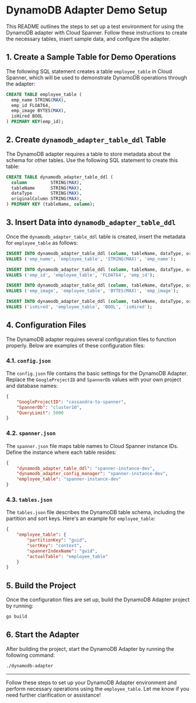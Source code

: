 
# DynamoDB Adapter Demo Setup

This README outlines the steps to set up a test environment for using the DynamoDB adapter with Cloud Spanner. Follow these instructions to create the necessary tables, insert sample data, and configure the adapter.

## 1. Create a Sample Table for Demo Operations

The following SQL statement creates a table `employee_table` in Cloud Spanner, which will be used to demonstrate DynamoDB operations through the adapter:

```sql
CREATE TABLE employee_table (
  emp_name STRING(MAX),
  emp_id FLOAT64,
  emp_image BYTES(MAX),
  isHired BOOL
) PRIMARY KEY(emp_id);
```

## 2. Create `dynamodb_adapter_table_ddl` Table

The DynamoDB adapter requires a table to store metadata about the schema for other tables. Use the following SQL statement to create this table:

```sql
CREATE TABLE dynamodb_adapter_table_ddl (
  column         STRING(MAX),
  tableName      STRING(MAX),
  dataType       STRING(MAX),
  originalColumn STRING(MAX),
) PRIMARY KEY (tableName, column);
```

## 3. Insert Data into `dynamodb_adapter_table_ddl`

Once the `dynamodb_adapter_table_ddl` table is created, insert the metadata for `employee_table` as follows:



```sql
INSERT INTO dynamodb_adapter_table_ddl (column, tableName, dataType, originalColumn)
VALUES ('emp_name', 'employee_table', 'STRING(MAX)', 'emp_name');

INSERT INTO dynamodb_adapter_table_ddl (column, tableName, dataType, originalColumn)
VALUES ('emp_id', 'employee_table', 'FLOAT64', 'emp_id');

INSERT INTO dynamodb_adapter_table_ddl (column, tableName, dataType, originalColumn)
VALUES ('emp_image', 'employee_table', 'BYTES(MAX)', 'emp_image');

INSERT INTO dynamodb_adapter_table_ddl (column, tableName, dataType, originalColumn)
VALUES ('isHired', 'employee_table', 'BOOL', 'isHired');
```

## 4. Configuration Files

The DynamoDB adapter requires several configuration files to function properly. Below are examples of these configuration files:

### 4.1. `config.json`

The `config.json` file contains the basic settings for the DynamoDB Adapter. Replace the `GoogleProjectID` and `SpannerDb` values with your own project and database names:

```json
{
    "GoogleProjectID": "cassandra-to-spanner",
    "SpannerDb": "cluster10",
    "QueryLimit": 5000
}
```

### 4.2. `spanner.json`

The `spanner.json` file maps table names to Cloud Spanner instance IDs. Define the instance where each table resides:

```json
{
    "dynamodb_adapter_table_ddl": "spanner-instance-dev",
    "dynamodb_adapter_config_manager": "spanner-instance-dev",
    "employee_table": "spanner-instance-dev"
}
```

### 4.3. `tables.json`

The `tables.json` file describes the DynamoDB table schema, including the partition and sort keys. Here's an example for `employee_table`:

```json
{
    "employee_table": {
        "partitionKey": "guid",
        "sortKey": "context",
        "spannerIndexName": "guid",
        "actualTable": "employee_table"
    }
}
```

## 5. Build the Project

Once the configuration files are set up, build the DynamoDB Adapter project by running:

```bash
go build
```

## 6. Start the Adapter

After building the project, start the DynamoDB Adapter by running the following command:

```bash
./dynamodb-adapter
```

---

Follow these steps to set up your DynamoDB Adapter environment and perform necessary operations using the `employee_table`. Let me know if you need further clarification or assistance!






